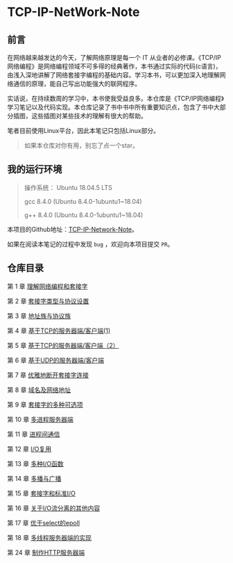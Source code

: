 # TCP-IP-NetWork-Note

## 前言
在网络越来越发达的今天，了解网络原理是每一个 IT 从业者的必修课。《TCP/IP网络编程》是网络编程领域不可多得的经典著作，本书通过实际的代码(c语言)，由浅入深地讲解了网络套接字编程的基础内容。学习本书，可以更加深入地理解网络通信的原理，能自己写出功能强大的联网程序。

实话说，在持续数周的学习中，本书使我受益良多。本仓库是《TCP/IP网络编程》学习笔记以及代码实现。本仓库记录了书中书中所有重要知识点，包含了书中大部分插图，这些插图对某些技术的理解有很大的帮助。

笔者目前使用Linux平台，因此本笔记只包括Linux部分。
> 如果本仓库对你有用，别忘了点一个star。

## 我的运行环境

> 操作系统： Ubuntu 18.04.5 LTS
>
> gcc 8.4.0 (Ubuntu 8.4.0-1ubuntu1~18.04)
>
> g++ 8.4.0 (Ubuntu 8.4.0-1ubuntu1~18.04)

本项目的Github地址：[TCP-IP-Network-Note](https://github.com/wangjunstf/TCP-IP-Network-Note)。

如果在阅读本笔记的过程中发现 `bug` ，欢迎向本项目提交 `PR`。

## 仓库目录
第 1 章 [理解网络编程和套接字](https://github.com/wangjunstf/TCP-IP-Network-Note/tree/main/ch01)

第 2 章 [套接字类型与协议设置](https://github.com/wangjunstf/TCP-IP-Network-Note/tree/main/ch02)

第 3 章 [地址族与协议族](https://github.com/wangjunstf/TCP-IP-Network-Note/tree/main/ch03)

第 4 章 [基于TCP的服务器端/客户端(1)](https://github.com/wangjunstf/TCP-IP-Network-Note/tree/main/ch04)

第 5 章 [基于TCP的服务器端/客户端（2）](https://github.com/wangjunstf/TCP-IP-Network-Note/tree/main/ch05)

第 6 章 [基于UDP的服务器端/客户端](https://github.com/wangjunstf/TCP-IP-Network-Note/tree/main/ch06)

第 7 章 [优雅地断开套接字连接](https://github.com/wangjunstf/TCP-IP-Network-Note/tree/main/ch07)

第 8 章 [域名及网络地址](https://github.com/wangjunstf/TCP-IP-Network-Note/tree/main/ch08)

第 9 章 [套接字的多种可选项](https://github.com/wangjunstf/TCP-IP-Network-Note/tree/main/ch09)

第 10 章 [多进程服务器端](https://github.com/wangjunstf/TCP-IP-Network-Note/tree/main/ch10)

第 11 章 [进程间通信](https://github.com/wangjunstf/TCP-IP-Network-Note/tree/main/ch11)

第 12 章  [I/O复用](I/O复用)

第 13 章 [多种I/O函数](https://github.com/wangjunstf/TCP-IP-Network-Note/tree/main/ch13)

第 14 章 [多播与广播](https://github.com/wangjunstf/TCP-IP-Network-Note/tree/main/ch14)

第 15 章 [套接字和标准I/O](https://github.com/wangjunstf/TCP-IP-Network-Note/tree/main/ch15)

第 16 章 [关于I/O流分离的其他内容](https://github.com/wangjunstf/TCP-IP-Network-Note/tree/main/ch16)

第 17 章 [优于select的epoll](https://github.com/wangjunstf/TCP-IP-Network-Note/tree/main/ch17)

第 18 章 [多线程服务器端的实现](https://github.com/wangjunstf/TCP-IP-Network-Note/tree/main/ch18)

第 24 章 [制作HTTP服务器端](https://github.com/wangjunstf/TCP-IP-Network-Note/tree/main/ch24)


